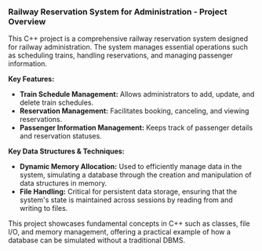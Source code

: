 ### Railway Reservation System for Administration - Project Overview

This C++ project is a comprehensive railway reservation system designed for railway administration. The system manages essential operations such as scheduling trains, handling reservations, and managing passenger information. 

**Key Features:**
- **Train Schedule Management:** Allows administrators to add, update, and delete train schedules.
- **Reservation Management:** Facilitates booking, canceling, and viewing reservations.
- **Passenger Information Management:** Keeps track of passenger details and reservation statuses.

**Key Data Structures & Techniques:**
- **Dynamic Memory Allocation:** Used to efficiently manage data in the system, simulating a database through the creation and manipulation of data structures in memory.
- **File Handling:** Critical for persistent data storage, ensuring that the system's state is maintained across sessions by reading from and writing to files.

This project showcases fundamental concepts in C++ such as classes, file I/O, and memory management, offering a practical example of how a database can be simulated without a traditional DBMS.